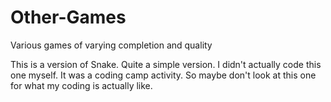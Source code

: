 # Other-Games
Various games of varying completion and quality

This is a version of Snake. Quite a simple version.
I didn't actually code this one myself. It was a coding camp activity.
So maybe don't look at this one for what my coding is actually like.
